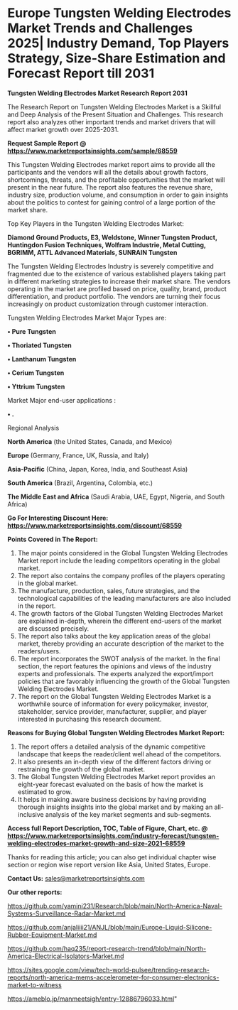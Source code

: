 # Europe Tungsten Welding Electrodes Market Trends and Challenges 2025| Industry Demand, Top Players Strategy, Size-Share Estimation and Forecast Report till 2031

<strong>Tungsten Welding Electrodes Market Research Report 2031</strong>

The Research Report on Tungsten Welding Electrodes Market is a Skillful and Deep Analysis of the Present Situation and Challenges. This research report also analyzes other important trends and market drivers that will affect market growth over 2025-2031.

<strong>Request Sample Report @ <a href=https://www.marketreportsinsights.com/sample/68559>https://www.marketreportsinsights.com/sample/68559</a></strong>

This Tungsten Welding Electrodes market report aims to provide all the participants and the vendors will all the details about growth factors, shortcomings, threats, and the profitable opportunities that the market will present in the near future. The report also features the revenue share, industry size, production volume, and consumption in order to gain insights about the politics to contest for gaining control of a large portion of the market share.

Top Key Players in the Tungsten Welding Electrodes Market:

<strong>Diamond Ground Products, E3, Weldstone, Winner Tungsten Product, Huntingdon Fusion Techniques, Wolfram Industrie, Metal Cutting, BGRIMM, ATTL Advanced Materials, SUNRAIN Tungsten</strong>

The Tungsten Welding Electrodes Industry is severely competitive and fragmented due to the existence of various established players taking part in different marketing strategies to increase their market share. The vendors operating in the market are profiled based on price, quality, brand, product differentiation, and product portfolio. The vendors are turning their focus increasingly on product customization through customer interaction.

Tungsten Welding Electrodes Market Major Types are:

<strong>• Pure Tungsten

• Thoriated Tungsten

• Lanthanum Tungsten

• Cerium Tungsten

• Yttrium Tungsten</strong>

Market Major end-user applications :

<strong>• .</strong>

Regional Analysis

</u><strong><b>North America</b></strong> (the United States, Canada, and Mexico)

<strong><b>Europe </b></strong>(Germany, France, UK, Russia, and Italy)

<strong><b>Asia-Pacific</b></strong> (China, Japan, Korea, India, and Southeast Asia)

<strong><b>South America</b></strong> (Brazil, Argentina, Colombia, etc.)

<strong><b>The Middle East and Africa</b></strong> (Saudi Arabia, UAE, Egypt, Nigeria, and South Africa)

<strong>Go For Interesting Discount Here: <a href=https://www.marketreportsinsights.com/discount/68559>https://www.marketreportsinsights.com/discount/68559</a></strong>

<strong>Points Covered in The Report:</strong>
<ol>
  <li>The major points considered in the Global Tungsten Welding Electrodes Market report include the leading competitors operating in the global market.</li>
  <li>The report also contains the company profiles of the players operating in the global market.</li>
  <li>The manufacture, production, sales, future strategies, and the technological capabilities of the leading manufacturers are also included in the report.</li>
  <li>The growth factors of the Global Tungsten Welding Electrodes Market are explained in-depth, wherein the different end-users of the market are discussed precisely.</li>
  <li>The report also talks about the key application areas of the global market, thereby providing an accurate description of the market to the readers/users.</li>
  <li>The report incorporates the SWOT analysis of the market. In the final section, the report features the opinions and views of the industry experts and professionals. The experts analyzed the export/import policies that are favorably influencing the growth of the Global Tungsten Welding Electrodes Market.</li>
  <li>The report on the Global Tungsten Welding Electrodes Market is a worthwhile source of information for every policymaker, investor, stakeholder, service provider, manufacturer, supplier, and player interested in purchasing this research document.</li>
</ol>
<strong>Reasons for Buying Global Tungsten Welding Electrodes Market Report:</strong>

<ol>
  <li>The report offers a detailed analysis of the dynamic competitive landscape that keeps the reader/client well ahead of the competitors.</li>
  <li>It also presents an in-depth view of the different factors driving or restraining the growth of the global market.</li>
  <li>The Global Tungsten Welding Electrodes Market report provides an eight-year forecast evaluated on the basis of how the market is estimated to grow.</li>
  <li>It helps in making aware business decisions by having providing thorough insights insights into the global market and by making an all-inclusive analysis of the key market segments and sub-segments.</li>
</ol>
<strong>Access full Report Description, TOC, Table of Figure, Chart, etc. @ <a href=https://www.marketreportsinsights.com/industry-forecast/tungsten-welding-electrodes-market-growth-and-size-2021-68559>https://www.marketreportsinsights.com/industry-forecast/tungsten-welding-electrodes-market-growth-and-size-2021-68559</a></strong>


Thanks for reading this article; you can also get individual chapter wise section or region wise report version like Asia, United States, Europe.

<strong>Contact Us:</strong>
sales@marketreportsinsights.com

<strong>Our other reports:</strong>

<a href=https://github.com/yamini231/Research/blob/main/North-America-Naval-Systems-Surveillance-Radar-Market.md>https://github.com/yamini231/Research/blob/main/North-America-Naval-Systems-Surveillance-Radar-Market.md</a>

<a href=https://github.com/anjaliiii21/ANJL/blob/main/Europe-Liquid-Silicone-Rubber-Equipment-Market.md>https://github.com/anjaliiii21/ANJL/blob/main/Europe-Liquid-Silicone-Rubber-Equipment-Market.md</a>

<a href=https://github.com/haq235/report-research-trend/blob/main/North-America-Electrical-Isolators-Market.md>https://github.com/haq235/report-research-trend/blob/main/North-America-Electrical-Isolators-Market.md</a>

<a href=https://sites.google.com/view/tech-world-pulsee/trending-research-reports/north-america-mems-accelerometer-for-consumer-electronics-market-to-witness>https://sites.google.com/view/tech-world-pulsee/trending-research-reports/north-america-mems-accelerometer-for-consumer-electronics-market-to-witness</a>

<a href=https://ameblo.jp/manmeetsigh/entry-12886796033.html>https://ameblo.jp/manmeetsigh/entry-12886796033.html</a>"
